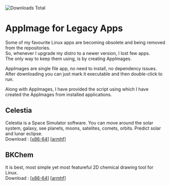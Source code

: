 ![Downloads Total](https://img.shields.io/github/downloads/ksharindam/appimage-for-legacy-apps/total)
# AppImage for Legacy Apps  
Some of my favourite Linux apps are becoming obsolete and being removed from the repositories.  
So, whenever I upgrade my distro to a newer version, I lost few apps.  
The only way to keep them using, is by creating AppImages.  

AppImages are single file app, no need to install, no dependency issues. After downloading you can just mark it executable and then double-click to run.  

Along with AppImages, I have provided the script using which I have created the AppImages from installed applications.  

## Celestia  
Celestia is a Space Simulator software. You can move around the solar system, galaxy, see planets, moons, satelites, comets, orbits. Predict solar and lunar eclipse.  
Download : [[x86-64](https://github.com/ksharindam/appimage-for-legacy-apps/releases/latest/download/Celestia-x86_64.AppImage)] [[armhf](https://github.com/ksharindam/appimage-for-legacy-apps/releases/latest/download/Celestia-armhf.AppImage)]  

## BKChem  
It is best, most simple yet most featureful 2D chemical drawing tool for Linux.  
Download : [[x86-64](https://github.com/ksharindam/appimage-for-legacy-apps/releases/latest/download/BKchem-x86_64.AppImage)] [[armhf](https://github.com/ksharindam/appimage-for-legacy-apps/releases/latest/download/BKchem-armhf.AppImage)]  
